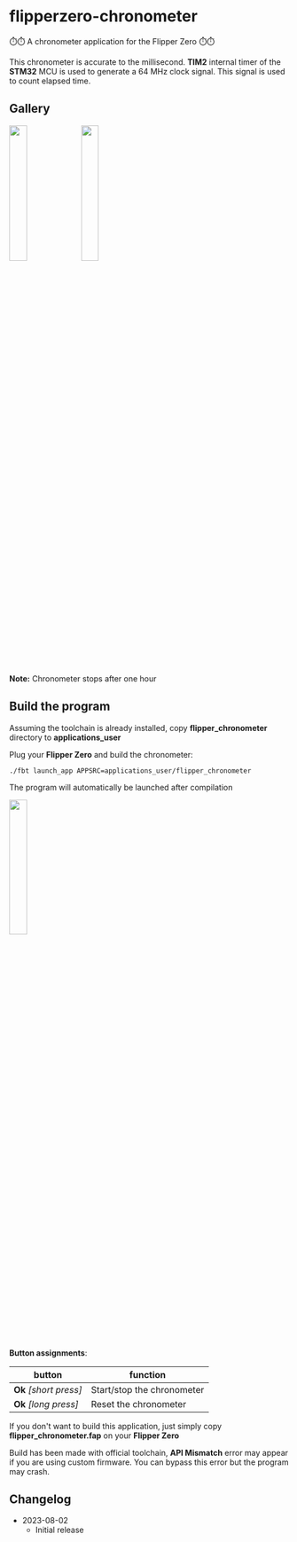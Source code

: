 # flipperzero-chronometer
⏱️⏱️ A chronometer application for the Flipper Zero ⏱️⏱️

This chronometer is accurate to the millisecond. **TIM2** internal timer of the **STM32** MCU is used to generate a 64 MHz clock signal. This signal is used to count elapsed time.

## Gallery

<img src="https://github.com/nmrr/flipperzero-chronometer/blob/main/img/chrono2.png" width=25% height=25%> <img src="https://github.com/nmrr/flipperzero-chronometer/blob/main/img/chrono3.png" width=25% height=25%>

**Note:** Chronometer stops after one hour

## Build the program

Assuming the toolchain is already installed, copy **flipper_chronometer** directory to **applications_user**

Plug your **Flipper Zero** and build the chronometer:
```
./fbt launch_app APPSRC=applications_user/flipper_chronometer
```

The program will automatically be launched after compilation

<img src="https://github.com/nmrr/flipperzero-chronometer/blob/main/img/chrono1.png" width=25% height=25%>

**Button assignments**: 

button  | function
------------- | -------------
**Ok** *[short press]*  | Start/stop the chronometer
**Ok** *[long press]*  | Reset the chronometer

If you don't want to build this application, just simply copy **flipper_chronometer.fap** on your **Flipper Zero** 

Build has been made with official toolchain, **API Mismatch** error may appear if you are using custom firmware. You can bypass this error but the program may crash.

## Changelog

* 2023-08-02
  * Initial release
